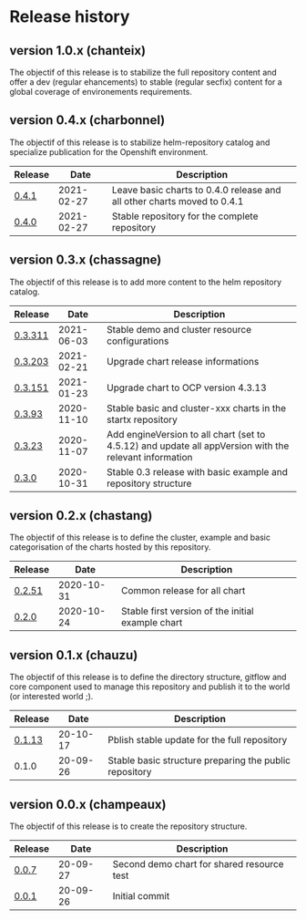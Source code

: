 # Release history

## version 1.0.x (chanteix)

The objectif of this release is to stabilize the full repository content and offer a dev (regular ehancements) to stable (regular secfix) content for a global coverage of environements requirements.

## version 0.4.x (charbonnel)

The objectif of this release is to stabilize helm-repository catalog and specialize publication for the Openshift environment.

| Release                                                                | Date       | Description                                                             |
| ---------------------------------------------------------------------- | ---------- | ----------------------------------------------------------------------- |
| [0.4.1](https://github.com/startxfr/helm-repository/releases/tag0.4.1) | 2021-02-27 | Leave basic charts to 0.4.0 release and all other charts moved to 0.4.1 |
| [0.4.0](https://github.com/startxfr/helm-repository/releases/tag0.4.0) | 2021-02-27 | Stable repository for the complete repository                           |

## version 0.3.x (chassagne)

The objectif of this release is to add more content to the helm repository catalog.

| Release                                                                     | Date       | Description                                                                                            |
| --------------------------------------------------------------------------- | ---------- | ------------------------------------------------------------------------------------------------------ |
| [0.3.311](https://github.com/startxfr/helm-repository/releases/tag/0.3.311) | 2021-06-03 | Stable demo and cluster resource configurations                                                        |
| [0.3.203](https://github.com/startxfr/helm-repository/releases/tag/0.3.203) | 2021-02-21 | Upgrade chart release informations                                                                     |
| [0.3.151](https://github.com/startxfr/helm-repository/releases/tag/0.3.151) | 2021-01-23 | Upgrade chart to OCP version 4.3.13                                                                    |
| [0.3.93](https://github.com/startxfr/helm-repository/releases/tag/0.3.93)   | 2020-11-10 | Stable basic and cluster-xxx charts in the startx repository                                           |
| [0.3.23](https://github.com/startxfr/helm-repository/releases/tag/0.3.23)   | 2020-11-07 | Add engineVersion to all chart (set to 4.5.12) and update all appVersion with the relevant information |
| [0.3.0](https://github.com/startxfr/helm-repository/releases/tag/0.3.0)     | 2020-10-31 | Stable 0.3 release with basic example and repository structure                                         |

## version 0.2.x (chastang)

The objectif of this release is to define the cluster, example and basic categorisation of the charts hosted by this repository.

| Release                                                                   | Date       | Description                                       |
| ------------------------------------------------------------------------- | ---------- | ------------------------------------------------- |
| [0.2.51](https://github.com/startxfr/helm-repository/releases/tag/0.2.51) | 2020-10-31 | Common release for all chart                      |
| [0.2.0](https://github.com/startxfr/helm-repository/releases/tag/0.2.0)   | 2020-10-24 | Stable first version of the initial example chart |

## version 0.1.x (chauzu)

The objectif of this release is to define the directory structure, gitflow and core component used to manage this repository and publish it to the world (or interested world ;).

| Release                                                                   | Date     | Description                                            |
| ------------------------------------------------------------------------- | -------- | ------------------------------------------------------ |
| [0.1.13](https://github.com/startxfr/helm-repository/releases/tag/0.1.13) | 20-10-17 | Pblish stable update for the full repository           |
| 0.1.0                                                                     | 20-09-26 | Stable basic structure preparing the public repository |

## version 0.0.x (champeaux)

The objectif of this release is to create the repository structure.

| Release                                                                 | Date     | Description                                |
| ----------------------------------------------------------------------- | -------- | ------------------------------------------ |
| [0.0.7](https://github.com/startxfr/helm-repository/releases/tag/0.0.5) | 20-09-27 | Second demo chart for shared resource test |
| [0.0.1](https://github.com/startxfr/helm-repository/releases/tag/0.0.1) | 20-09-26 | Initial commit                             |
